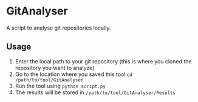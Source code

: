 # GitAnalyser
A script to analyse git repositories locally.

## Usage
1. Enter the local path to your git repository (this is where you cloned the repository you want to analyze)
2. Go to the location where you saved this tool `cd /path/to/tool/GitAnalyser`
3. Run the tool using `python script.py`
4. The results will be stored in `/path/to/tool/GitAnalyser/Results`
